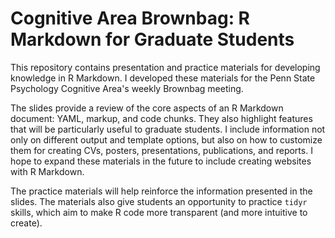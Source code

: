 # Cognitive Area Brownbag: R Markdown for Graduate Students

This repository contains presentation and practice materials for developing knowledge in R Markdown. I developed these materials for the Penn State Psychology Cognitive Area's weekly Brownbag meeting. 

The slides provide a review of the core aspects of an R Markdown document: YAML, markup, and code chunks. They also highlight features that will be particularly useful to graduate students. I include information not only on different output and template options, but also on how to customize them for creating CVs, posters, presentations, publications, and reports. I hope to expand these materials in the future to include creating websites with R Markdown.

The practice materials will help reinforce the information presented in the slides. The materials also give students an opportunity to practice `tidyr` skills, which aim to make R code more transparent (and more intuitive to create).
